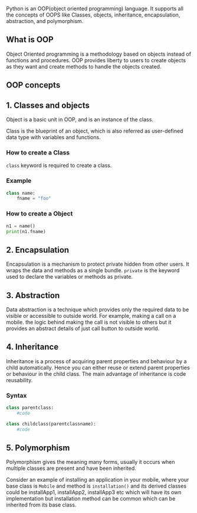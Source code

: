 Python is an OOP(object oriented programming) language. It supports all the concepts of OOPS like Classes, objects, inheritance, encapsulation, abstraction, and polymorphism. 

## What is OOP

Object Oriented programming is a methodology based on objects instead of functions and procedures. OOP provides liberty to users to create objects as they want and create methods to handle the objects created. 

## OOP concepts

## 1. Classes and objects

Object is a basic unit in OOP, and is an instance of the class.

Class is the blueprint of an object, which is also referred as user-defined data type with variables and functions.

### How to create a Class

`class` keyword is required to create a class.

### Example

```py
class name:
    fname = "foo"
```
### How to create a Object

```py
n1 = name()
print(n1.fname)
```

## 2. Encapsulation

Encapsulation is a mechanism to protect private hidden from other users. It wraps the data and methods as a single bundle. `private` is the keyword used to declare the variables or methods as private. 

## 3. Abstraction

Data abstraction is a technique which provides only the required data to be visible or accessible to outside world. For example, making a call on a mobile. the logic behind making the call is not visible to others but it provides an abstract details of just call button to outside world.

## 4. Inheritance

Inheritance is a process of acquiring parent properties and behaviour by a child automatically. Hence you can either reuse or extend parent properties or behaviour in the child class. The main advantage of inheritance is code reusability.

### Syntax

```py
class parentclass:
    #code

class childclass(parentclassname):
    #code
```

## 5. Polymorphism

Polymorphism gives the meaning many forms, usually it occurs when multiple classes are present and have been inherited.

Consider an example of installing an application in your mobile, where your base class is `Mobile` and method is `installation()` and its derived classes could be installApp1, installApp2, installApp3 etc which will have its own implementation but installation method can be common which can be inherited from its base class.



